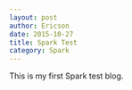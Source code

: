 ```yaml
---
layout: post
author: Ericson
date: 2015-10-27
title: Spark Test
category: Spark
---
```


This is my first Spark test blog.